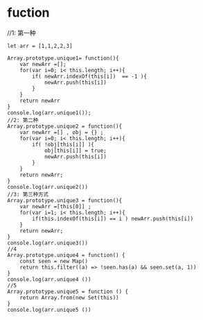 # fuction
 //1: 第一种
 
    let arr = [1,1,2,2,3]
    
    Array.prototype.unique1= function(){
        var newArr =[];
        for(var i=0; i< this.length; i++){
            if( newArr.indexOf(this[i])  == -1 ){
                newArr.push(this[i])
            }
        }
        return newArr
    }
    console.log(arr.unique1());
    //2: 第二种
    Array.prototype.unique2 = function(){
        var newArr =[] , obj = {} ;
        for(var i=0; i< this.length; i++){
            if( !obj[this[i]] ){
                obj[this[i]] = true;
                newArr.push(this[i])
            }
        }
        return newArr;
    }
    console.log(arr.unique2())
    //3: 第三种方式
    Array.prototype.unique3 = function(){
        var newArr =[this[0]] ;
        for(var i=1; i< this.length; i++){
            if(this.indexOf(this[i]) == i ) newArr.push(this[i])
        }
        return newArr;
    }
    console.log(arr.unique3())
    //4
    Array.prototype.unique4 = function() {
        const seen = new Map()
        return this.filter((a) => !seen.has(a) && seen.set(a, 1))
    }
    console.log(arr.unique4 ())
    //5
    Array.prototype.unique5 = function () {
        return Array.from(new Set(this))
    }
    console.log(arr.unique5 ())
